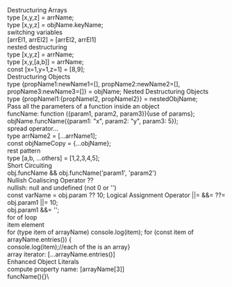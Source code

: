 Destructuring Arrays\
type [x,y,z] = arrName;\
type [x,y,z] = objName.keyName;\
switching variables\
[arrEl1, arrEl2] = [arrEl2, arrEl1]\
nested destructuring\
type [x,y,z] = arrName;\
type [x,y,[a,b]] = arrName;\
const [x=1,y=1,z=1] = [8,9];\
Destructuring Objects\
type {propName1:newName1=[], propName2:newName2=[], propName3:newName3=[]} = objName;
Nested Destructuring Objects\
type {propNamel1:{propNamel2, propNamel2}} = nestedObjName;\
Pass all the parameters of a function inside an object\
funcName: function ({param1, param2, param3}){use of params};\
objName.funcName({param1: "x", param2: "y", param3: 5});\
spread operator...\
type arrName2 = [...arrName1];\
const objNameCopy = {...objName};\
rest pattern\
type [a,b, ...others] = [1,2,3,4,5];\
Short Circuiting\
obj.funcName && obj.funcName('param1', 'param2')\
Nullish Coaliscing Operator ??\
nullish: null and undefined (not 0 or '')\
const varName = obj.param ?? 10;
Logical Assignment Operator ||= &&= ??=\
obj.param1 ||= 10;\
obj.param1 &&= '<ANONYMOUS>';\
for of loop\
item element\
for (type item of arrayName) console.log(item);
for (const item of arrayName.entries()) {\
console.log(item);//each of the is an array}\
array iterator: [...arrayName.entries()]\
Enhanced Object Literals\
compute property name: [arrayName[3]]\
funcName(){}\
